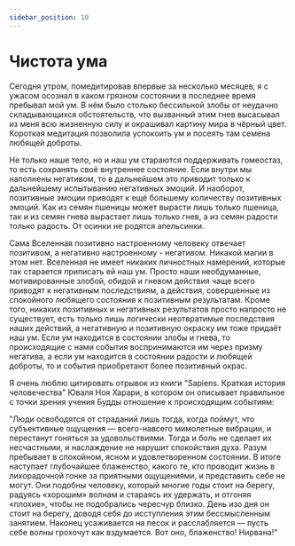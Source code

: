 ```yaml
---
sidebar_position: 10
---
```


# Чистота ума

Сегодня утром, помедитировав впервые за несколько месяцев, я с ужасом осознал в каком грязном состоянии в последнее время пребывал мой ум. В нём было столько бессильной злобы от неудачно складывающихся обстоятельств, что вызванный этим гнев высасывал из меня всю жизненную силу и окрашивал картину мира в чёрный цвет. Короткая медитация позволила успокоить ум и посеять там семена любящей доброты.

Не только наше тело, но и наш ум стараются поддерживать гомеостаз, то есть сохранять своё внутреннее состояние. Если внутри мы наполнены негативом, то в дальнейшем это приводит только к дальнейшему испытыванию негативных эмоций. И наоборот, позитивные эмоции приводят к ещё большему количеству позитивных эмоций. Как из семян пшеницы может вырасти лишь только пшеница, так и из семян гнева вырастает лишь только гнев, а из семян радости только радость. От осинки не родятся апельсинки.

Сама Вселенная позитивно настроенному человеку отвечает позитивом, а негативно настроенному - негативом. Никакой магии в этом нет. Вселенная не имеет никаких личностных намерений, которые так старается приписать ей наш ум. Просто наши необдуманные, мотивированные злобой, обидой и гневом действия чаще всего приводят к негативным последствиям, а действия, совершенные из спокойного любящего состояния к позитивным результатам. Кроме того, никаких позитивных и негативных результатов просто напросто не существует, есть только лишь логически неотвратимые последствия наших действий, а негативную и позитивную окраску им тоже придаёт наш ум. Если ум находится в состоянии злобы и гнева, то происходящие с нами события воспринимаются им через призму негатива, а если ум находится в состоянии радости и любящей доброты, то и события приобретают более позитивный окрас.

Я очень люблю цитировать отрывок из книги "Sapiens. Краткая история человечества" Юваля Ноя Харари, в котором он описывает правильное с точки зрения учения Будды отношение к происходящим событиям:

"Люди освободятся от страданий лишь тогда, когда поймут, что субъективные ощущения — всего-навсего мимолетные вибрации, и перестанут гоняться за удовольствиями. Тогда и боль не сделает их несчастными, и наслаждение не нарушит спокойствия духа. Разум пребывает в спокойном, ясном и удовлетворенном состоянии. В итоге наступает глубочайшее блаженство, какого те, кто проводит жизнь в лихорадочной гонке за приятными ощущениями, и представить себе не могут. Они подобны человеку, который многие годы стоит на берегу, радуясь «хорошим» волнам и стараясь их удержать, и отгоняя «плохие», чтобы не подобрались чересчур близко. День изо дня он стоит на берегу, доводя себя до исступления этим бессмысленным занятием. Наконец усаживается на песок и расслабляется — пусть себе волны грохочут как вздумается. Вот оно, блаженство! Нирвана!"
